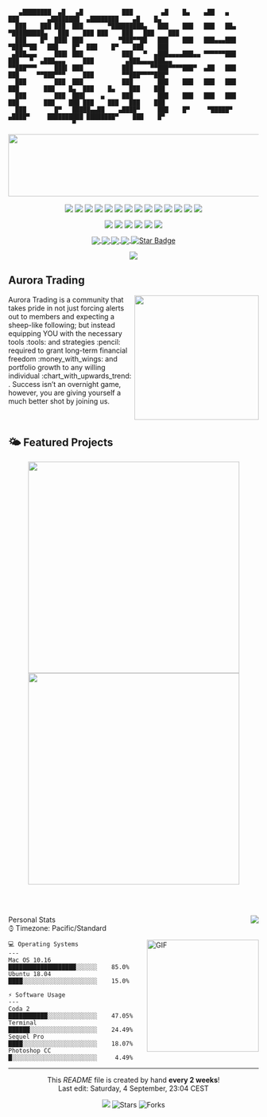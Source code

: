 ```
   ▄████████  ▄█   ▄█           ███        ▄█    █▄    ▄██   ▄         ███        ▄████████  ▄████████    ▄█    █▄    
  ███    ███ ███  ███       ▀█████████▄   ███    ███   ███   ██▄   ▀█████████▄   ███    ███ ███    ███   ███    ███   
  ███    █▀  ███▌ ███          ▀███▀▀██   ███    ███   ███▄▄▄███      ▀███▀▀██   ███    █▀  ███    █▀    ███    ███   
 ▄███▄▄▄     ███▌ ███           ███   ▀  ▄███▄▄▄▄███▄▄ ▀▀▀▀▀▀███       ███   ▀  ▄███▄▄▄     ███         ▄███▄▄▄▄███▄▄ 
▀▀███▀▀▀     ███▌ ███           ███     ▀▀███▀▀▀▀███▀  ▄██   ███       ███     ▀▀███▀▀▀     ███        ▀▀███▀▀▀▀███▀  
  ███        ███  ███           ███       ███    ███   ███   ███       ███       ███    █▄  ███    █▄    ███    ███   
  ███        ███  ███▌    ▄     ███       ███    ███   ███   ███       ███       ███    ███ ███    ███   ███    ███   
  ███        █▀   █████▄▄██    ▄████▀     ███    █▀     ▀█████▀       ▄████▀     ██████████ ████████▀    ███    █▀    
                  ▀                                                                                                    
```

<a href="https://github.com/CodeInFilth">
  <img align="center" width="1080px" height="125px" src="https://github-widgetbox.vercel.app/api/profile?username=CodeInFilth&data=followers,repositories,stars,commits">
</a>


<p align="center">
  <img align="center" src="https://img.shields.io/badge/Editor-HTML5-informational?style=flat&logo=html5&logoColor=white&color=aeb5bc">
  <img align="center" src="https://img.shields.io/badge/Code-Python3-informational?&logo=python&logoColor=white&style=flat&color=aeb5bc">
  <img align="center" src="https://img.shields.io/badge/Code-JavaScript-informational?style=flat&logo=javascript&logoColor=white&color=aeb5bc">
  <img align="center" src="https://img.shields.io/badge/Code-CSS-informational?style=flat&logo=css3&logoColor=white&color=aeb5bc">
  <img align="center" src="https://img.shields.io/badge/Code-React-informational?style=flat&logo=react&logoColor=white&color=aeb5bc">
  <img align="center" src="https://img.shields.io/badge/Database-MS%20SQL%20Server-informational?style=flat&logo=microsoftsqlserver&logoColor=white&color=aeb5bc">
  <img align="center" src="https://img.shields.io/badge/Tools-MySQL-informational?style=flat&logo=MySQL&logoColor=white&color=aeb5bc">
  <img align="center" src="https://img.shields.io/badge/Query-SQLite-informational?style=flat&logo=sqlite&logoColor=white&color=aeb5bc">
 
  <img align="center" src="https://img.shields.io/badge/Tools-PHP-informational?style=flat&logo=PHP&logoColor=white&color=aeb5bc">
  <img align="center" src="https://img.shields.io/badge/Shell-Bash-informational?style=flat&logo=gnu-bash&logoColor=white&color=aeb5bc">
  <img align="center" src="https://img.shields.io/badge/Tool-Git-F05032?style=flat&logo=git&logoColor=white&color=aeb5bc" />
  <img align="center" src="https://img.shields.io/badge/Framework-Angular-DD0031?style=flat&logo=angular&logoColor=white&color=aeb5bc">
  <img align="center" src="https://img.shields.io/badge/Tool-NPM-CB3837?style=flat&logo=npm&logoColor=white&color=aeb5bc">
  <img align="center" src="https://img.shields.io/badge/Code-Nodejs-43853d?style=flat&logo=Node.js&logoColor=white&color=aeb5bc">
<!--   <img alt="TypeScript" src="https://img.shields.io/badge/-TypeScript-%233178C6?style=flat-square&logo=TypeScript&logoColor=aeb5bc" /> -->
</p>

<p align="center">
  <img align="center" src="https://img.shields.io/badge/-🩸%20Heartbleed-000">
  <img align="center" src="https://img.shields.io/badge/-🌊%20SYN%20Flood-000">
  <img align="center" src="https://img.shields.io/badge/-🗂%20Packet%20Sniffing%20%26%20Spoofing-000">
  <img align="center" src="https://img.shields.io/badge/-💉%20SQL%20Injection-000">
  <img align="center" src="https://img.shields.io/badge/-🛡%20Spectre%20%26%20Meltdown-000">
  <img align="center" src="https://img.shields.io/badge/-🌐%20Network%20Tools-000">
</p>

  <p align="center">
   <a target="_blank" rel="noopener noreferrer" href="#">
      <img align="center" src="https://img.shields.io/badge/Buy%20me%20Coffee-%24%20USD?color=28648a">
  </a>
<!--    <a target="_blank" rel="noopener noreferrer" href="#">
     <img align="center" src="https://img.shields.io/badge/php-%5E7.1.3-blue">
  </a> -->
   <a target="_blank" rel="noopener noreferrer" href="#">
     <img align="center" src="https://img.shields.io/badge/uptime-99.999%25-green?color=28648a">
  </a>
<!--    <a target="_blank" rel="noopener noreferrer" href="#">
       <img align="center" src="https://img.shields.io/badge/python-3.8-blue&color=6aa6f8">
   </a> -->
   <a target="_blank" rel="noopener noreferrer" href="#">
     <img align="center" src="https://img.shields.io/discord/826258453391081524?color=28648a">
   </a>
   <a target="_blank" rel="noopener noreferrer" href="#">
     <img align="center" src="https://img.shields.io/github/sponsors/codeinfilth?color=28648a">
   </a>
   <a target="_blank" rel="noopener noreferrer" href="#">
     <img align="center" src="https://img.shields.io/static/v1?label=%F0%9F%8C%9F&amp;message=Stars&amp;style=style=flat&amp;color=28648a" alt="Star Badge">
   </a>
</p>
<p align="center">
  <img align="center" src="https://img.shields.io/website?down_color=Red&down_message=Aurora%20Trading%20%5B%20Offline%20%5D&badge&up_color=Green&up_message=Aurora%20Trading%20%5B%20Online%20%5D&url=http%3A%2F%2Fauroratrades.com%2F">
</p>


<h2 align="left">Aurora Trading</h2>

<p>
  <img width="250" align='right' src="https://auroratrades.com/logo_icon.png">
  
  <a aligh="right">
        Aurora Trading is a community that takes pride in not just forcing alerts out to members and expecting a sheep-like following; but instead equipping YOU with the necessary tools :tools: and strategies :pencil: required to grant long-term financial freedom :money_with_wings: and portfolio growth to any willing individual :chart_with_upwards_trend: . Success isn’t an overnight game, however, you are giving yourself a much better shot by joining us.
   </a>
</p>

<br/>

## 🌤 Featured Projects
<p align="center">
  <a href="https://github.com/CodeInFilth/Auto-DM-Discord">
    <img align="center" width="425px" src="https://github-readme-stats-filthy.vercel.app/api/pin/?username=CodeInFilth&repo=Auto-DM-Discord&theme=trash">
  </a>
  <a href="https://github.com/CodeInFilth/Disc-DM-from-MYSQL">
    <img align="center" width="425px" src="https://github-readme-stats-filthy.vercel.app/api/pin/?username=CodeInFilth&repo=Disc-DM-from-MYSQL&theme=trash">
  </a>
</p>

<!-- continued projects insert--->


<br/><br/>


<!--- ddivider PSD  ??  -->
<a href="https://github.com/CodeInFilth"><img align="right" src="https://visitor-badge.laobi.icu/badge?page_id=CodeInFilth.CodeInFilth"></a>
<!-- -->
Personal Stats&emsp;&emsp;&emsp;&emsp;&emsp;&emsp;&emsp;&emsp;&emsp;&emsp;&emsp;&emsp;&emsp;&emsp;&emsp;&emsp;&emsp;&emsp;&emsp;&emsp;&emsp;&emsp;&emsp;&emsp;&emsp;&emsp;&emsp; ⌚︎ Timezone: Pacific/Standard

<img align="right" alt="GIF" src="https://raw.githubusercontent.com/rahul-jha98/rahul-jha98/main/techstack.gif" height="225px"/>

```
💻 Operating Systems
---
Mac OS 10.16              ███████████████████░░░░░░    85.0% 
Ubuntu 18.04              ████░░░░░░░░░░░░░░░░░░░░░    15.0% 

⚡ Software Usage
---
Coda 2                    ███████████░░░░░░░░░░░░░░    47.05%
Terminal                  ██████░░░░░░░░░░░░░░░░░░░    24.49%
Sequel Pro                ████░░░░░░░░░░░░░░░░░░░░░    18.07%
Photoshop CC              █░░░░░░░░░░░░░░░░░░░░░░░░     4.49%

```

---
<p align="center">This <i>README</i> file is created by hand <b>every 2 weeks</b>!</br>Last edit: Saturday, 4 September, 23:04 CEST</p>
<p align="center"><img src="https://github.com/thmsgbrt/thmsgbrt/workflows/README%20build/badge.svg" /> <img alt="Stars" src="https://img.shields.io/github/stars/codeinfilth/codeinfilth?style=flat-square&labelColor=343b41"/> <img alt="Forks" src="https://img.shields.io/github/forks/codeinfilth/codeinfilth?style=flat-square&labelColor=343b41"/></p>
